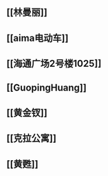 
## [[林曼丽]]

## [[aima电动车]]

## [[海通广场2号楼1025]]

## [[GuopingHuang]]

## [[黄金钗]]

## [[克拉公寓]]

## [[黄甦]]